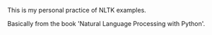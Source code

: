 This is my personal practice of NLTK examples. 

Basically from the book 'Natural Language Processing with Python'.
